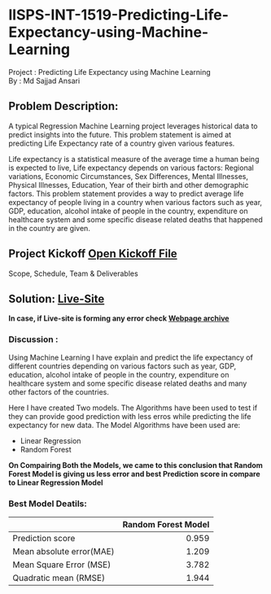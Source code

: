 # llSPS-INT-1519-Predicting-Life-Expectancy-using-Machine-Learning
Project : Predicting Life Expectancy using Machine Learning    
By : Md Sajjad Ansari

## Problem Description:

A typical Regression Machine Learning project leverages historical data to predict insights into the future. This problem statement is aimed at predicting Life Expectancy rate of a country given various features.

Life expectancy is a statistical measure of the average time a human being is expected to live, Life expectancy depends on various factors: Regional variations, Economic Circumstances, Sex Differences, Mental Illnesses, Physical Illnesses, Education, Year of their birth and other demographic factors. This problem statement provides a way to predict average life expectancy of people living in a country when various factors such as year, GDP, education, alcohol intake of people in the country, expenditure on healthcare system and some specific disease related deaths that happened in the country are given.

## Project Kickoff [Open Kickoff File](https://github.com/SmartPracticeschool/llSPS-INT-1519-Predicting-Life-Expectancy-using-Machine-Learning/blob/master/llSPS_INT_1519_Predicting%20Life%20Expectancy%20using%20Machine%20Learning.pdf)
Scope, Schedule, Team & Deliverables

## Solution: [Live-Site](https://life-expectancy-predition.mybluemix.net/ui)

**In case, if Live-site is forming any error check [Webpage archive](http://archive.today/OnchD)**
### Discussion :
Using Machine Learning I have explain and predict the life expectancy of different countries depending on various factors such as year, GDP, education, alcohol intake of people in the country, expenditure on healthcare system and some specific disease related deaths and many other factors of the countries.

Here I have created Two models. The Algorithms have been used to test if they can provide good prediction with less erros while predicting the life expectancy for new data.
The Model Algorithms have been used are:

* Linear Regression
* Random Forest

**On Compairing Both the Models, we came to this conclusion that Random Forest Model is giving us less error and best Prediction score in compare to Linear Regression Model**

### Best Model Deatils:

    
|| Random Forest Model|
|:-------------------------------------|--------:|
| Prediction score        |  0.959 |
| Mean absolute error(MAE)|  1.209 |
| Mean Square Error (MSE) |  3.782 |
| Quadratic mean (RMSE)   |  1.944 |
